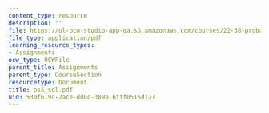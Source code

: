 ```yaml
---
content_type: resource
description: ''
file: https://ol-ocw-studio-app-qa.s3.amazonaws.com/courses/22-38-probability-and-its-applications-to-reliability-quality-control-and-risk-assessment-fall-2005/530f619c2acedd0c389a6fff0515d127_ps5_sol.pdf
file_type: application/pdf
learning_resource_types:
- Assignments
ocw_type: OCWFile
parent_title: Assignments
parent_type: CourseSection
resourcetype: Document
title: ps5_sol.pdf
uid: 530f619c-2ace-dd0c-389a-6fff0515d127
---
```


